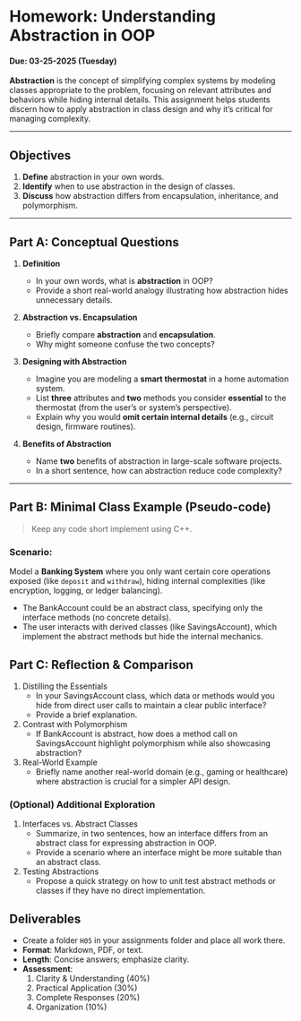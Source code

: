 # Homework: Understanding Abstraction in OOP

#### Due: 03-25-2025 (Tuesday)

**Abstraction** is the concept of simplifying complex systems by modeling classes appropriate to the problem, focusing on relevant attributes and behaviors while hiding internal details. This assignment helps students discern how to apply abstraction in class design and why it’s critical for managing complexity.

---

## Objectives

1. **Define** abstraction in your own words.
2. **Identify** when to use abstraction in the design of classes.
3. **Discuss** how abstraction differs from encapsulation, inheritance, and polymorphism.

---

## Part A: Conceptual Questions

1. **Definition**

   - In your own words, what is **abstraction** in OOP?
   - Provide a short real-world analogy illustrating how abstraction hides unnecessary details.

2. **Abstraction vs. Encapsulation**

   - Briefly compare **abstraction** and **encapsulation**.
   - Why might someone confuse the two concepts?

3. **Designing with Abstraction**

   - Imagine you are modeling a **smart thermostat** in a home automation system.
   - List **three** attributes and **two** methods you consider **essential** to the thermostat (from the user’s or system’s perspective).
   - Explain why you would **omit certain internal details** (e.g., circuit design, firmware routines).

4. **Benefits of Abstraction**
   - Name **two** benefits of abstraction in large-scale software projects.
   - In a short sentence, how can abstraction reduce code complexity?

---

## Part B: Minimal Class Example (Pseudo-code)

> Keep any code short implement using C++.

### Scenario:

Model a **Banking System** where you only want certain core operations exposed (like `deposit` and `withdraw`), hiding internal complexities (like encryption, logging, or ledger balancing).

- The BankAccount could be an abstract class, specifying only the interface methods (no concrete details).
- The user interacts with derived classes (like SavingsAccount), which implement the abstract methods but hide the internal mechanics.

## Part C: Reflection & Comparison

1. Distilling the Essentials
   - In your SavingsAccount class, which data or methods would you hide from direct user calls to maintain a clear public interface?
   - Provide a brief explanation.
2. Contrast with Polymorphism
   - If BankAccount is abstract, how does a method call on SavingsAccount highlight polymorphism while also showcasing abstraction?
3. Real-World Example
   - Briefly name another real-world domain (e.g., gaming or healthcare) where abstraction is crucial for a simpler API design.

### (Optional) Additional Exploration

1. Interfaces vs. Abstract Classes
   - Summarize, in two sentences, how an interface differs from an abstract class for expressing abstraction in OOP.
   - Provide a scenario where an interface might be more suitable than an abstract class.
1. Testing Abstractions
   - Propose a quick strategy on how to unit test abstract methods or classes if they have no direct implementation.

## Deliverables

- Create a folder `H05` in your assignments folder and place all work there.
- **Format**: Markdown, PDF, or text.
- **Length**: Concise answers; emphasize clarity.
- **Assessment**:
  1. Clarity & Understanding (40%)
  2. Practical Application (30%)
  3. Complete Responses (20%)
  4. Organization (10%)
